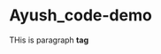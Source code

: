 # Ayush_code-demo
<html>
<head>
<title>First code</title>
</head>
<body>
  <p>THis is paragraph <b>tag</b></p>
</body>
</html>


